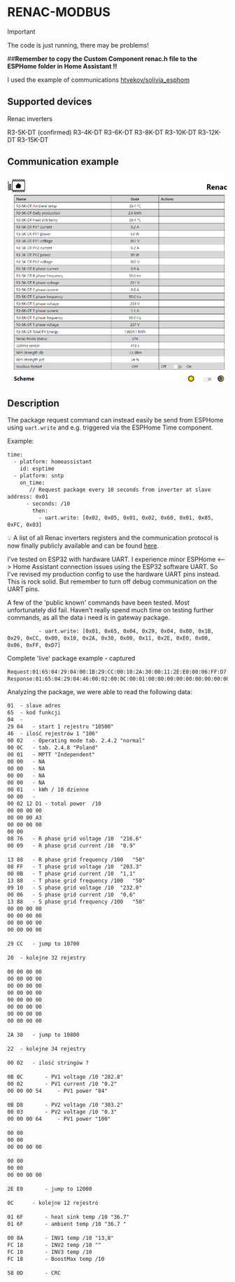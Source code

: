 # RENAC-MODBUS

> [!IMPORTANT]
> The code is just running, there may be problems!

##**Remember to copy the Custom Component renac.h file to the ESPHome folder in Home Assistant !!**

I used the example of communications [htvekov/solivia_esphom](https://github.com/htvekov/solivia_esphome)

**Supported devices** 
---
Renac inverters

R3-5K-DT (confirmed)
R3-4K-DT
R3-6K-DT
R3-8K-DT
R3-10K-DT
R3-12K-DT
R3-15K-DT

**Communication example**
---
![Komunikacja](https://github.com/HA1Andrzej/RENAC-MODBUS/blob/main/przyklad%20komunikacji.png)

**Description**
---
The package request command can instead easily be send from ESPHome using ```uart.write``` and e.g. triggered via the ESPHome Time component.

Example: 
```
time:
  - platform: homeassistant
    id: esptime
  - platform: sntp
    on_time:
       // Request package every 10 seconds from inverter at slave address: 0x01
      - seconds: /10
        then:
          - uart.write: [0x02, 0x05, 0x01, 0x02, 0x60, 0x01, 0x85, 0xFC, 0x03]

```

💡 A list of all Renac inverters registers and the communication protocol is now finally publicly available and can be found [here](https://github.com/HA1Andrzej/RENAC-MODBUS/blob/main/RenacPower_On-Grid%20Inverter%20Modbus%20Protocol%20V0.02.pdf).

I've tested on ESP32 with hardware UART. I experience minor ESPHome <--> Home Assistant connection issues using the ESP32 software UART. So I've revised my production config to use the hardware UART pins instead. This is rock solid. But remember to turn off debug communication on the UART pins.

A few of the 'public known' commands have been tested. Most unfortunately did fail. Haven't really spend much time on testing further commands, as all the data i need is in gateway package.
```
          - uart.write: [0x01, 0x65, 0x04, 0x29, 0x04, 0x00, 0x1B, 0x29, 0xCC, 0x00, 0x10, 0x2A, 0x30, 0x00, 0x11, 0x2E, 0xE0, 0x00, 0x06, 0xFF, 0xD7]
```

Complete 'live' package example - captured 
```
Request:01:65:04:29:04:00:1B:29:CC:00:10:2A:30:00:11:2E:E0:00:06:FF:D7
Response:01:65:04:29:04:46:00:02:00:0C:00:01:00:00:00:00:00:00:00:00:00:19:00:00:00:02:13:68:00:00:00:00:00:00:00:7B:00:00:00:00:00:00:08:E8:00:09:13:88:09:60:00:0B:13:88:08:D3:00:06:13:88:00:00:00:00:00:00:00:00:00:00:00:00:00:00:00:00:29:CC:20:00:00:00:00:00:00:00:00:00:00:00:00:00:00:00:00:00:00:00:00:00:00:00:00:00:00:00:00:00:00:00:00:2A:30:22:00:02:09:CB:00:02:00:00:00:3A:0C:8D:00:02:00:00:00:57:00:00:00:00:00:00:00:00:00:00:00:00:00:00:00:00:2E:E0
```
Analyzing the package, we were able to read the following data: 

```
01 	- slave adres
65 	- kod funkcji
04 	- 
29 04 	- start 1 rejestru "10500" 
46 	- ilość rejestrów 1 "106"
00 02 	- Operating mode tab. 2.4.2 "normal" 
00 0C 	- tab. 2.4.8 "Poland"
00 01 	- MPTT "Independent"
00 00 	- NA
00 00	- NA
00 00   - NA
00 00   - NA
00 01	- kWh / 10 dzienne 
00 00 	- 
00 02 12 D1 - total power  /10
00 00 00 00
00 00 00 A3 
00 00 00 00 
00 00 
08 76 	- R phase grid voltage /10 	"216.6"
00 09 	- R phase grid current /10 	"0.9"

13 88	- R phase grid frequency /100 	"50"
08 FF   - T phase grid voltage /10 	"203.3"
00 0B 	- T phase grid current /10 	"1,1"
13 88 	- T phase grid frequency /100 	"50"
09 10 	- S phase grid voltage /10 	"232.0"
00 06 	- S phase grid current /10 	"0,6"
13 88 	- S phase grid frequency /100 	"50"
00 00 00 00
00 00 00 00 
00 00 00 00 
00 00 00 00 

29 CC 	- jump to 10700 

20 	- kolejne 32 rejestry

00 00 00 00
00 00 00 00
00 00 00 00
00 00 00 00
00 00 00 00 
00 00 00 00
00 00 00 00
00 00 00 00 

2A 30 	- jump to 10800 

22 	- kolejne 34 rejestry

00 02	- ilość stringów ?

0B 0C 		- PV1 voltage /10 "282.8"
00 02 		- PV1 current /10 "0.2"
00 00 00 54 	- PV1 power "84"

0B D8		- PV2 voltage /10 "303.2" 
00 03		- PV2 voltage /10 "0.3"
00 00 00 64 	- PV1 power "100"

00 00 
00 00 
00 00 00 00 

00 00 
00 00
00 00 00 00 

2E E0 		- jump to 12000

0C		- kolejne 12 rejestró 

01 6F 		- heat sink temp /10 "36.7"
01 6F 		- ambient temp /10 "36.7 "

00 8A 		- INV1 temp /10 "13,8"
FC 18 		- INV2 temp /10	""
FC 18 		- INV3 temp /10
FC 18 		- BoostMax temp /10

58 0D		- CRC
```
